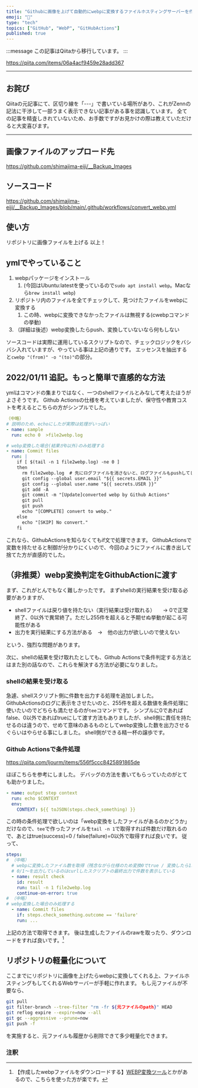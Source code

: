```yaml
---
title: "Githubに画像を上げて自動的にwebpに変換するファイルホスティングサーバーを作る"
emoji: "📝"
type: "tech"
topics: ["GitHub", "WebP", "GitHubActions"]
published: true
---
```


:::message
この記事はQiitaから移行しています。
:::

https://qiita.com/items/06a4acf9459e28add367

-----

## お詫び
Qiitaの元記事にて、区切り線を「---」で書いている場所があり、これがZennの記法に干渉して一部うまく表示できない記事がある事を認識しています。
全ての記事を精査しきれていないため、お手数ですがお見かけの際は教えていただけると大変喜びます。

-----

## 画像ファイルのアップロード先
https://github.com/shimajima-eiji/__Backup_Images

## ソースコード
https://github.com/shimajima-eiji/__Backup_Images/blob/main/.github/workflows/convert_webp.yml

## 使い方
リポジトリに画像ファイルを上げる
以上！

## ymlでやっていること
1. webpパッケージをインストール
    1. (今回はUbuntu:latestを使っているので`sudo apt install webp`。Macなら`brew install webp`)
1. リポジトリ内のファイルを全てチェックして、見つけたファイルをwebpに変換する
    1. この時、webpに変換できなかったファイルは無視する(cwebpコマンドの挙動)
1. （詳細は後述）webp変換したらpush、変換していないなら何もしない

ソースコードは実際に運用しているスクリプトなので、チェックロジックをバシバシ入れていますが、やっている事は上記の通りです。
エッセンスを抽出すると`cwebp "(from)" -o "(to)"`の部分。

## 2022/01/11 追記。もっと簡単で直感的な方法
ymlはコマンドの集まりではなく、一つのshellファイルとみなして考えたほうがよさそうです。
Github Actionsの仕様を考えていましたが、保守性や教育コストを考えるとこちらの方がシンプルでした。

``` .yml
（中略）
# 説明のため、echoにしたが実際は処理がいっぱい
- name: sample
  run: echo 0  >file2webp.log

# webp変換した場合(結果が0以外)のみ処理する
- name: Commit files
  run: |
    if [ $(tail -n 1 file2webp.log) -ne 0 ]
    then
      rm file2webp.log  # 先にログファイルを消さないと、ログファイルもpushしてしまう
      git config --global user.email "${{ secrets.EMAIL }}"
      git config --global user.name "${{ secrets.USER ​}}"
      ​git add -A
      ​git commit -m "[Update]converted webp by Github Actions"
      ​git pull
      ​git push
      ​echo "[COMPLETE] convert to webp."
    ​else
      ​echo "[SKIP] No convert."
    ​fi
```

これなら、GithubActionsを知らなくてもif文で処理できます。
GithubActionsで変数を持たせると制御が分かりにくいので、今回のようにファイルに書き出して捨てた方が直感的でした。

## （非推奨）webp変換判定をGithubActionに渡す
まず、これがとんでもなく難しかったです。
まずshellの実行結果を受け取る必要がありますが、

- shellファイルは戻り値を持たない（実行結果は受け取れる）　　→ 0で正常終了、0以外で異常終了。ただし255件を超えると予期せぬ挙動が起こる可能性がある
- 出力を実行結果にする方法がある　→　他の出力が欲しいので使えない

という、強烈な問題があります。

次に、shellの結果を受け取れたとしても、Github Actionsで条件判定する方法とはまた別の話なので、これらを解決する方法が必要になりました。

### shellの結果を受け取る
急遽、shellスクリプト側に件数を出力する処理を追加しました。
GithubActionsのログに表示をさせたいのと、255件を超える数値を条件処理に使いたいのでどちらも満たせるのが`tee`コマンドです。
シンプルに0であればfalse、0以外であればtrueにして渡す方法もありましたが、shell側に責任を持たせるのは違うので、せめて意味のあるものとしてwebp変換した数を出力させるぐらいはやらせる事にしました。
shell側ができる精一杯の譲歩です。

### Github Actionsで条件処理
https://qiita.com/ljourm/items/556f5ccc8425891865de

ほぼこちらを参考にしました。
デバッグの方法を書いてもらっていたのがとても助かりました。

``` debug.yml
- name: output step context
  run: echo $CONTEXT
  env:
    CONTEXT: ${{ toJSON(steps.check_something) }}
```

この時の条件処理で欲しいのは「webp変換をしたファイルがあるのかどうか」だけなので、`tee`で作ったファイルを`tail -n 1`で取得すれば件数だけ取れるので、あとはtrue(success)=0 / false(failure)=0以外で取得すれば良いです。
従って、

``` convert_webp.yml
steps:
# （中略）
  # webpに変換したファイル数を取得（残念ながら仕様のため変換0でtrue / 変換したら1以上になりfalse)
  # 0/1〜を出力しているのはcurlしたスクリプトの最終出力で件数を表示している
  - name: result check
    id: result
    run: tail -n 1 file2webp.log
    continue-on-error: true
# （中略）
# webp変換した場合のみ処理する
  - name: Commit files
    if: steps.check_something.outcome == 'failure'
    run: ...
```

上記の方法で取得できます。
後は生成したファイルのrawを取ったり、ダウンロードをすれば良いです。[^1]
[^1]: 【作成したwebpファイルをダウンロードする】[WEBP変換ツール](https://lab.syncer.jp/Tool/Webp-Converter)とかがあるので、こちらを使った方が楽です。

## リポジトリの軽量化について
ここまでにリポジトリに画像を上げたらwebpに変換してくれる上、ファイルホスティングもしてくれるWebサーバーが手軽に作れます。
もし元ファイルが不要なら、

``` sh
git pull
git filter-branch --tree-filter "rm -fr ${元ファイルのpath}" HEAD
git reflog expire --expire=now --all
git gc --aggressive --prune=now
git push -f
```

を実施すると、元ファイルも履歴から削除できて多少軽量化できます。

### 注釈

